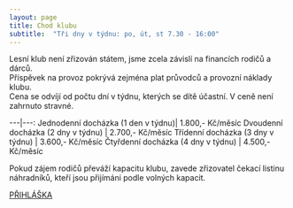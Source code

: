 ```yaml
---
layout: page
title: Chod klubu
subtitle:  "Tři dny v týdnu: po, út, st 7.30 - 16:00"
---
```


Lesní klub není zřizován státem, jsme zcela závislí na financích rodičů a dárců.  
Příspěvek na provoz pokrývá zejména plat průvodců a provozní náklady klubu.  
Cena se odvíjí od počtu dní v týdnu, kterých se dítě účastní. V ceně není zahrnuto stravné.  

---|---:
Jednodenní docházka (1 den v týdnu)| 1.800,- Kč/měsíc
Dvoudenní docházka (2 dny v týdnu) | 2.700,- Kč/měsíc
Třídenní docházka (3 dny v týdnu)  | 3.600,- Kč/měsíc
Čtyřdenní docházka (4 dny v týdnu) | 4.500,- Kč/měsíc 

Pokud zájem rodičů převáží kapacitu klubu, zavede zřizovatel čekací listinu náhradníků, kteří jsou přijímáni podle volných kapacit.
  
  
[PŘIHLÁŠKA](https://forms.gle/B37wT9471cDRP5zq6)
